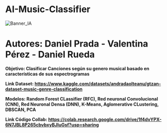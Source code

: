 # AI-Music-Classifier
![Banner_IA](https://github.com/user-attachments/assets/b276ca2d-f795-42eb-a1b1-d228fb7767c8)

# Autores: Daniel Prada - Valentina Pérez - Daniel Rueda

**Objetivo: Clasificar Canciones según su genero musical basado en características de sus espectrogramas**

**Link Dataset: https://www.kaggle.com/datasets/andradaolteanu/gtzan-dataset-music-genre-classification**

**Modelos: Random Forest CLassifier (RFC), Red neuronal Convolucional (CNN), Red Neuronal Densa (DNN), K-Means, Aglomerative CLustering, DBSCAN, PCA**

**Link Código Collab: https://colab.research.google.com/drive/1f4dvYPX-6N7JBL8P265cbvbxyBJIuGsf?usp=sharing**
